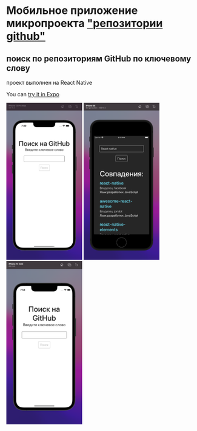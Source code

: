 # Мобильное приложение микропроекта ["репозитории github"](https://github.com/Dmitry-Filippov/github-reps)

## поиск по репозиториям GitHub по ключевому слову

проект выполнен на React Native

You can [try it in Expo](https://snack.expo.dev/@demodima97/0503c5)

<!-- ![iPhone 13 pro max](https://github.com/Dmitry-Filippov/github-reps-mobile/raw/additional/imgs/13_pro_max.png) -->
<img src="https://github.com/Dmitry-Filippov/github-reps-mobile/raw/additional/imgs/13_pro_max.png" width="200" />
<img src="https://github.com/Dmitry-Filippov/github-reps-mobile/raw/additional/imgs/SE.png" width="200" />
<img src="https://github.com/Dmitry-Filippov/github-reps-mobile/raw/additional/imgs/13_mini.png" width="200" />

<!-- ![iPhone SE](https://github.com/Dmitry-Filippov/github-reps-mobile/raw/additional/imgs/SE.png) -->

<!-- ![iPhone 13 mini](https://github.com/Dmitry-Filippov/github-reps-mobile/raw/additional/imgs/13_mini.png) -->

